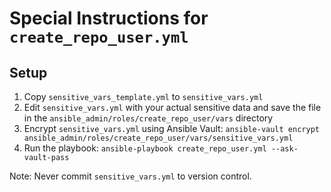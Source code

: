 # Special Instructions for `create_repo_user.yml`

## Setup
1. Copy `sensitive_vars_template.yml` to `sensitive_vars.yml`
2. Edit `sensitive_vars.yml` with your actual sensitive data and save the file in the `ansible_admin/roles/create_repo_user/vars` directory
3. Encrypt `sensitive_vars.yml` using Ansible Vault:
`ansible-vault encrypt ansible_admin/roles/create_repo_user/vars/sensitive_vars.yml`
4. Run the playbook:
`ansible-playbook create_repo_user.yml --ask-vault-pass`

Note: Never commit `sensitive_vars.yml` to version control.